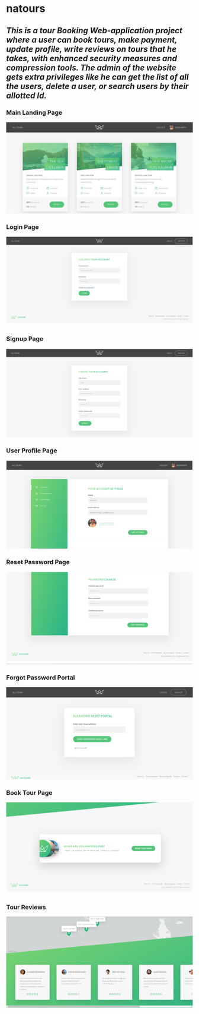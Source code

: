# natours

## *This is a tour Booking Web-application project where a user can book tours, make payment, update profile, write reviews on tours that he takes, with enhanced security measures and compression tools. The admin of the website gets extra privileges like he can get the list of all the users, delete a user, or search users by their allotted Id.*

### Main Landing Page
![](images/natours-main.png)

### Login Page
![](images/natours-login.png)

### Signup Page
![](images/natours-signup.png)

### User Profile Page
![](images/natours-userProfile.png)

### Reset Password Page
![](images/natours-resetPassword.png)

### Forgot Password Portal
![](images/natours-forgotPassword.png)

### Book Tour Page
![](images/natours-bookTour.png)

### Tour Reviews
![](images/natours-reviews.png)
